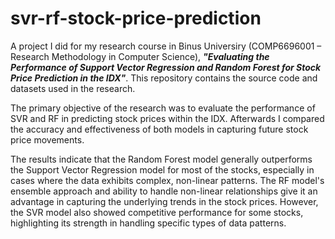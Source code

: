 # svr-rf-stock-price-prediction
A project I did for my research course in Binus Universiry (COMP6696001 – Research Methodology in Computer Science), _**"Evaluating the Performance of Support Vector Regression and Random Forest for Stock Price Prediction in the IDX"**_. This repository contains the source code and datasets used in the research. 

The primary objective of the research was to evaluate the performance of SVR and RF in predicting stock prices within the IDX. Afterwards I compared the accuracy and effectiveness of both models in capturing future stock price movements.

The results indicate that the Random Forest model generally outperforms the Support Vector Regression model for most of the stocks, especially in cases where the data exhibits complex, non-linear patterns. The RF model's ensemble approach and ability to handle non-linear relationships give it an advantage in capturing the underlying trends in the stock prices. However, the SVR model also showed competitive performance for some stocks, highlighting its strength in handling specific types of data patterns. 
